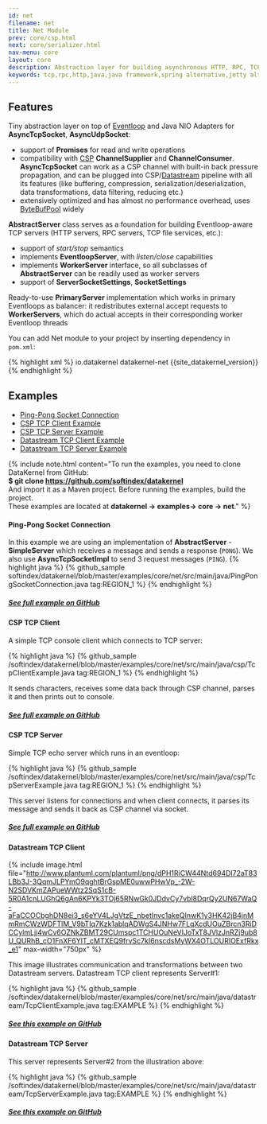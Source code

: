 ```yaml
---
id: net
filename: net
title: Net Module
prev: core/csp.html
next: core/serializer.html
nav-menu: core
layout: core
description: Abstraction layer for building asynchronous HTTP, RPC, TCP servers with no performance overhead.
keywords: tcp,rpc,http,java,java framework,spring alternative,jetty alternative,netty alternative,eventloop,asynchronous server,async
---
```

## Features

Tiny abstraction layer on top of [Eventloop](/docs/core/eventloop.html) and Java NIO
Adapters for **AsyncTcpSocket**, **AsyncUdpSocket**:
* support of **Promises** for read and write operations
* compatibility with [CSP](/docs/core/csp.html) **ChannelSupplier** and **ChannelConsumer**. **AsyncTcpSocket** can work 
as a CSP channel with built-in back pressure propagation, and can be plugged into CSP/[Datastream](/docs/core/datastream.html) 
pipeline with all its features (like buffering, compression, serialization/deserialization, data transformations, data 
filtering, reducing etc.)
* extensively optimized and has almost no performance overhead, uses [ByteBufPool](/docs/core/bytebuf.html#bytebufpool) widely

**AbstractServer** class serves as a foundation for building Eventloop-aware TCP servers (HTTP servers, RPC servers, TCP 
file services, etc.):
* support of *start/stop* semantics
* implements **EventloopServer**, with *listen/close* capabilities
* implements **WorkerServer** interface, so all subclasses of **AbstractServer** can be readily used as worker servers
* support of **ServerSocketSettings**, **SocketSettings**

Ready-to-use **PrimaryServer** implementation which works in primary Eventloops as balancer: it redistributes external 
accept requests to **WorkerServers**, which do actual accepts in their corresponding worker Eventloop threads

You can add Net module to your project by inserting dependency in `pom.xml`: 

{% highlight xml %}
<dependency>
    <groupId>io.datakernel</groupId>
    <artifactId>datakernel-net</artifactId>
    <version>{{site_datakernel_version}}</version>
</dependency>
{% endhighlight %}

## Examples
* [Ping-Pong Socket Connection](#ping-pong-socket-connection)
* [CSP TCP Client Example](#csp-tcp-client)
* [CSP TCP Server Example](#csp-tcp-server)
* [Datastream TCP Client Example](#datastream-tcp-client)
* [Datastream TCP Server Example](#datastream-tcp-server)


{% include note.html content="To run the examples, you need to clone DataKernel from GitHub: 
<br> <b>$ git clone https://github.com/softindex/datakernel</b> 
<br> And import it as a Maven project. Before running the examples, build the project.
<br> These examples are located at <b>datakernel -> examples-> core -> net</b>." %}

#### **Ping-Pong Socket Connection**
In this example we are using an implementation of **AbstractServer** - **SimpleServer** which receives a message and 
sends a response (`PONG`). We also use **AsyncTcpSocketImpl** to send 3 request messages (`PING`).
{% highlight java %}
{% github_sample softindex/datakernel/blob/master/examples/core/net/src/main/java/PingPongSocketConnection.java tag:REGION_1 %}
{% endhighlight %}

##### [See full example on GitHub](https://github.com/softindex/datakernel/blob/master/examples/core/net/src/main/java/PingPongSocketConnection.java)

#### **CSP TCP Client**
A simple TCP console client which connects to TCP server:

{% highlight java %}
{% github_sample /softindex/datakernel/blob/master/examples/core/net/src/main/java/csp/TcpClientExample.java tag:REGION_1 %}
{% endhighlight %}

It sends characters, receives some data back through CSP channel, parses it and then prints out to console.

##### [See full example on GitHub](https://github.com/softindex/datakernel/blob/master/examples/core/net/src/main/java/csp/TcpClientExample.java)

#### **CSP TCP Server**
Simple TCP echo server which runs in an eventloop:

{% highlight java %}
{% github_sample /softindex/datakernel/blob/master/examples/core/net/src/main/java/csp/TcpServerExample.java tag:REGION_1 %}
{% endhighlight %}

This server listens for connections and when client connects, it parses its message and sends it back as CSP channel via socket.

##### [See full example on GitHub](https://github.com/softindex/datakernel/blob/master/examples/core/net/src/main/java/csp/TcpServerExample.java)

#### **Datastream TCP Client**

{% include image.html file="http://www.plantuml.com/plantuml/png/dPH1RiCW44Ntd694Dl72aT83LBb3J-3QqmJLPYmO9qghtBrGspME0uwwPHwVp_-2W-N2SDVKmZAPueWWtz2SqS1cB-5R0A1cnLUGhQ6gAn6KPYk3TOj65RNwGk0JDdvCy7vbl8DqrQy2UN67WaQ-aFaCCOCbghDN8ei3_s6eYV4LJgVtzE_nbetInvc1akeQInwK1y3HK42jB4jnMmRmCWzWDFTlM_V9bTIq7Kzk1ablqADWgS4JNHw7FLqXcdUOuZBrcn3RiDCCylmLjj4wCv6OZNkZBMT29CUmspc1TCHUOuNeVIJoTxT8JVlzJnRZj9ub8U_QURhB_cO1FnXF6YlT_cMTXEQ9frvSc7kI6nscdsMyWX4OTLOURIOExfRkx_e1" max-width="750px" %}

This image illustrates communication and transformations between two Datastream servers. Datastream TCP client represents Server#1:

{% highlight java %}
{% github_sample /softindex/datakernel/blob/master/examples/core/net/src/main/java/datastream/TcpClientExample.java tag:EXAMPLE %}
{% endhighlight %}

##### [See this example on GitHub](https://github.com/softindex/datakernel/blob/master/examples/core/net/src/main/java/datastream/TcpClientExample.java)

#### **Datastream TCP Server**
This server represents Server#2 from the illustration above:

{% highlight java %}
{% github_sample /softindex/datakernel/blob/master/examples/core/net/src/main/java/datastream/TcpServerExample.java tag:EXAMPLE %}
{% endhighlight %}

##### [See this example on GitHub](https://github.com/softindex/datakernel/blob/master/examples/core/net/src/main/java/datastream/TcpServerExample.java)
